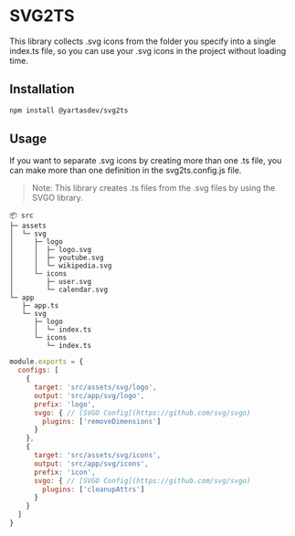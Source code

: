 # SVG2TS

This library collects .svg icons from the folder you specify into a single index.ts file, so you can use your .svg icons in the project without loading time.

## Installation

```sh
npm install @yartasdev/svg2ts
```

## Usage

If you want to separate .svg icons by creating more than one .ts file, you can make more than one definition in the svg2ts.config.js file.

> Note: This library creates .ts files from the .svg files by using the SVGO library.

```
📦 src
├─ assets
│  └─ svg
│     ├─ logo
│     │  ├─ logo.svg
│     │  ├─ youtube.svg
│     │  └─ wikipedia.svg
│     └─ icons
│        ├─ user.svg
│        └─ calendar.svg
└─ app
   ├─ app.ts
   └─ svg
      ├─ logo
      │  └─ index.ts
      └─ icons
         └─ index.ts
```

```javascript
module.exports = {
  configs: [
    {
      target: 'src/assets/svg/logo',
      output: 'src/app/svg/logo', 
      prefix: 'logo',
      svgo: { // [SVGO Config](https://github.com/svg/svgo)
        plugins: ['removeDimensions']
      }
    },
    {
      target: 'src/assets/svg/icons',
      output: 'src/app/svg/icons', 
      prefix: 'icon',
      svgo: { // [SVGO Config](https://github.com/svg/svgo)
        plugins: ['cleanupAttrs']
      }
    }
  ]
}

```